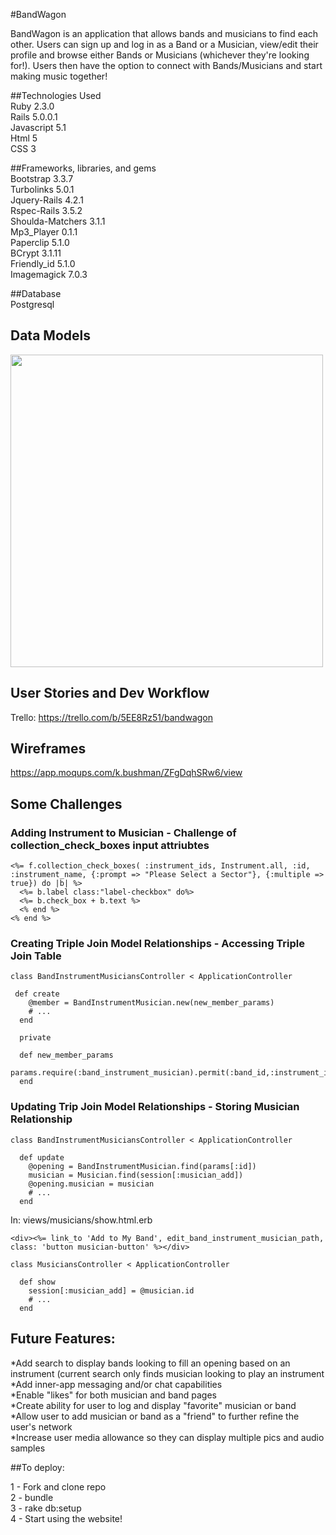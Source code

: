 #BandWagon

BandWagon is an application that allows bands and musicians to find each other. Users can sign up and log in as a Band or a Musician, view/edit their profile and browse either Bands or Musicians (whichever they're looking for!). Users then have the option to connect with Bands/Musicians and start making music together!



##Technologies Used <br>
Ruby 2.3.0 <br>
Rails 5.0.0.1 <br>
Javascript 5.1 <br>
Html 5 <br>
CSS 3 <br>



##Frameworks, libraries, and gems <br>
Bootstrap 3.3.7<br>
Turbolinks 5.0.1<br>
Jquery-Rails 4.2.1<br>
Rspec-Rails 3.5.2<br>
Shoulda-Matchers 3.1.1<br>
Mp3_Player 0.1.1<br>
Paperclip 5.1.0<br>
BCrypt 3.1.11<br>
Friendly_id 5.1.0<br>
Imagemagick 7.0.3<br>




##Database <br>
Postgresql



## Data Models
<img src='https://lh3.googleusercontent.com/-4JsB928H8YxlR5l1Ygq7fH91-x85i7k0s4WZCDCTS86Jkw4BGCUbop_55InkZQl_zC13FbQUCAtfe3jhs1lwICzQCQl779iA56DVWxOIq-MLgV9qS5FK1JSdqh2Gz0P3O1Hqw8hnDLCKnDkqILgmM9x2mNKzTRdFLVVyYBcI7y_wY6M8hywiB_sKQFe_erjww24IrNV11GuOl-Qb6yDkIwWcIdDtMbHO8pZR1WHnsI5ZvgmBezugeeFgvgOkdPqfRBgIh-Vatq_yTjgaBCXthWvJ0TBSz1Fr3aKhMkENiCbT5AOX5TK2r2YNq6CHbCm7ENNnzyD-0ltDOrzTN68CGmHMtfeAo3WgCOzwsUV5sTJAWjuXPp44eDN90HMCAsjkYBV-aOZnr1V8BbOXETK1W8X5PBojGnIZ1snaqlalijXI8L_WN6VAI-xaa6OgYEGM63494uMx4mq7N0v0EK2OcJ8_H9B4g6SYmctEdJrT5kcHyMEwysdie7Ha8VWzOOq2kt1r5LCB-Et40279hNxQSlhS4ZTb1Gvj9EM73zp9a-qsmDIphAp-whngbqwKOGaDjUYVqE0=w2554-h1398' height='500'>



## User Stories and Dev Workflow
Trello: https://trello.com/b/5EE8Rz51/bandwagon



## Wireframes
https://app.moqups.com/k.bushman/ZFgDqhSRw6/view



## Some Challenges

### Adding Instrument to Musician - Challenge of collection_check_boxes input attriubtes
```
<%= f.collection_check_boxes( :instrument_ids, Instrument.all, :id, :instrument_name, {:prompt => "Please Select a Sector"}, {:multiple => true}) do |b| %>
  <%= b.label class:"label-checkbox" do%>
  <%= b.check_box + b.text %>
  <% end %>
<% end %>
```
### Creating Triple Join Model Relationships - Accessing Triple Join Table
```
class BandInstrumentMusiciansController < ApplicationController
 
 def create
    @member = BandInstrumentMusician.new(new_member_params)
    # ... 
  end
```
```
  private

  def new_member_params
    params.require(:band_instrument_musician).permit(:band_id,:instrument_id,:musician_id)
  end
```
### Updating Trip Join Model Relationships - Storing Musician Relationship 
```
class BandInstrumentMusiciansController < ApplicationController

  def update
    @opening = BandInstrumentMusician.find(params[:id])
    musician = Musician.find(session[:musician_add])
    @opening.musician = musician
    # ...
  end
```
In: views/musicians/show.html.erb
```
<div><%= link_to 'Add to My Band', edit_band_instrument_musician_path, class: 'button musician-button' %></div>
```
```
class MusiciansController < ApplicationController

  def show
    session[:musician_add] = @musician.id
    # ...
  end
```

## Future Features:
*Add search to display bands looking to fill an opening based on an instrument (current search only finds musician looking to play an instrument <br>
*Add inner-app messaging and/or chat capabilities <br>
*Enable "likes" for both musician and band pages <br>
*Create ability for user to log and display "favorite" musician or band <br>
*Allow user to add musician or band as a "friend" to further refine the user's network <br>
*Increase user media allowance so they can display multiple pics and audio samples <br>


##To deploy:

1 - Fork and clone repo <br>
2 - bundle <br>
3 - rake db:setup <br>
4 - Start using the website! <br>
